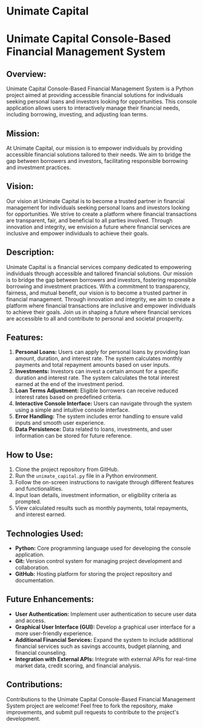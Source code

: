 # Unimate Capital

# Unimate Capital Console-Based Financial Management System

## Overview:
Unimate Capital Console-Based Financial Management System is a Python project aimed at providing accessible financial solutions for individuals seeking personal loans and investors looking for opportunities. This console application allows users to interactively manage their financial needs, including borrowing, investing, and adjusting loan terms.

## Mission:
At Unimate Capital, our mission is to empower individuals by providing accessible financial solutions tailored to their needs. We aim to bridge the gap between borrowers and investors, facilitating responsible borrowing and investment practices.

## Vision:
Our vision at Unimate Capital is to become a trusted partner in financial management for individuals seeking personal loans and investors looking for opportunities. We strive to create a platform where financial transactions are transparent, fair, and beneficial to all parties involved. Through innovation and integrity, we envision a future where financial services are inclusive and empower individuals to achieve their goals.

## Description:
Unimate Capital is a financial services company dedicated to empowering individuals through accessible and tailored financial solutions. Our mission is to bridge the gap between borrowers and investors, fostering responsible borrowing and investment practices. With a commitment to transparency, fairness, and mutual benefit, our vision is to become a trusted partner in financial management. Through innovation and integrity, we aim to create a platform where financial transactions are inclusive and empower individuals to achieve their goals. Join us in shaping a future where financial services are accessible to all and contribute to personal and societal prosperity.


## Features:
1. **Personal Loans:** Users can apply for personal loans by providing loan amount, duration, and interest rate. The system calculates monthly payments and total repayment amounts based on user inputs.
2. **Investments:** Investors can invest a certain amount for a specific duration and interest rate. The system calculates the total interest earned at the end of the investment period.
3. **Loan Terms Adjustment:** Eligible borrowers can receive reduced interest rates based on predefined criteria.
4. **Interactive Console Interface:** Users can navigate through the system using a simple and intuitive console interface.
5. **Error Handling:** The system includes error handling to ensure valid inputs and smooth user experience.
6. **Data Persistence:** Data related to loans, investments, and user information can be stored for future reference.

## How to Use:
1. Clone the project repository from GitHub.
2. Run the `unimate_capital.py` file in a Python environment.
3. Follow the on-screen instructions to navigate through different features and functionalities.
4. Input loan details, investment information, or eligibility criteria as prompted.
5. View calculated results such as monthly payments, total repayments, and interest earned.

## Technologies Used:
- **Python:** Core programming language used for developing the console application.
- **Git:** Version control system for managing project development and collaboration.
- **GitHub:** Hosting platform for storing the project repository and documentation.

## Future Enhancements:
- **User Authentication:** Implement user authentication to secure user data and access.
- **Graphical User Interface (GUI):** Develop a graphical user interface for a more user-friendly experience.
- **Additional Financial Services:** Expand the system to include additional financial services such as savings accounts, budget planning, and financial counseling.
- **Integration with External APIs:** Integrate with external APIs for real-time market data, credit scoring, and financial analysis.

## Contributions:
Contributions to the Unimate Capital Console-Based Financial Management System project are welcome! Feel free to fork the repository, make improvements, and submit pull requests to contribute to the project's development.
